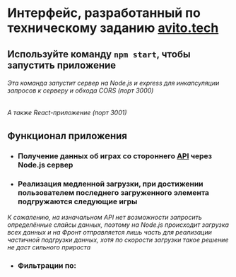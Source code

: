 # Интерфейс, разработанный по техническому заданию [avito.tech](https://github.com/avito-tech/frontend-trainee-assignment-2023)

## Используйте команду `npm start`, чтобы запустить приложение

###### Эта команда запустит сервер на Node.js и express для инкапсуляции запросов к серверу и обхода CORS _(порт 3000)_ 
###### А также React-приложение (порт 3001)

## Функционал приложения

* ### Получение данных об играх со стороннего [API](https://www.freetogame.com/api-doc) через Node.js сервер
* ### Реализация медленной загрузки, при достижении пользователем последнего загруженного элемента подгружаются следующие игры
_К сожалению, на изначальном API нет возможности запросить определённые слайсы данных, поэтому на Node.js происходит загрузка всех данных и на Фронт отправляется лишь часть для реализации частичной подгрузки данных, хотя по скорости загрузки такое решение не даст сильного прироста_
* ### Фильтрации по: 
